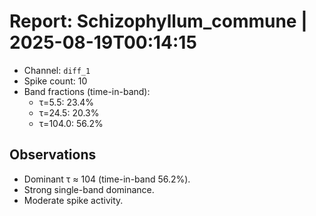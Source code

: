 # Report: Schizophyllum_commune | 2025-08-19T00:14:15

- Channel: `diff_1`
- Spike count: 10
- Band fractions (time-in-band):
  - τ=5.5: 23.4%
  - τ=24.5: 20.3%
  - τ=104.0: 56.2%

## Observations
- Dominant τ ≈ 104 (time-in-band 56.2%).
- Strong single-band dominance.
- Moderate spike activity.
